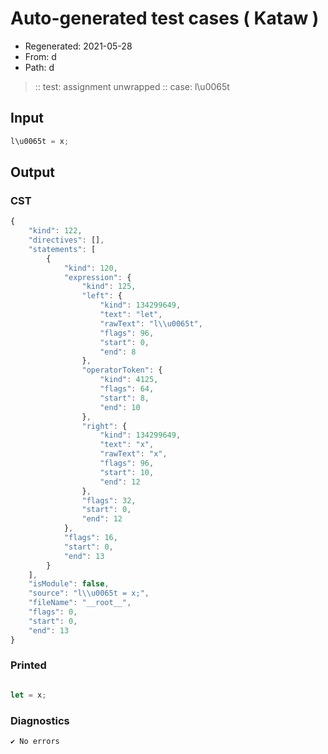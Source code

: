 # Auto-generated test cases ( Kataw )
- Regenerated: 2021-05-28
- From: d
- Path: d
> :: test: assignment unwrapped
> :: case: l\u0065t
## Input

`````js
l\u0065t = x;
`````
## Output

### CST

```javascript
{
    "kind": 122,
    "directives": [],
    "statements": [
        {
            "kind": 120,
            "expression": {
                "kind": 125,
                "left": {
                    "kind": 134299649,
                    "text": "let",
                    "rawText": "l\\u0065t",
                    "flags": 96,
                    "start": 0,
                    "end": 8
                },
                "operatorToken": {
                    "kind": 4125,
                    "flags": 64,
                    "start": 8,
                    "end": 10
                },
                "right": {
                    "kind": 134299649,
                    "text": "x",
                    "rawText": "x",
                    "flags": 96,
                    "start": 10,
                    "end": 12
                },
                "flags": 32,
                "start": 0,
                "end": 12
            },
            "flags": 16,
            "start": 0,
            "end": 13
        }
    ],
    "isModule": false,
    "source": "l\\u0065t = x;",
    "fileName": "__root__",
    "flags": 0,
    "start": 0,
    "end": 13
}
```

### Printed

```javascript

let = x;
```

### Diagnostics

```javascript
✔ No errors
```

